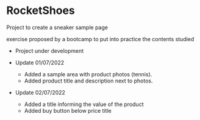 # RocketShoes
Project to create a sneaker sample page

exercise proposed by a bootcamp to put into practice the contents studied

* Project under development

* Update 01/07/2022
  - Added a sample area with product photos (tennis).
  - Added product title and description next to photos.
  
* Update 02/07/2022
  - Added a title informing the value of the product
  - Added buy button below price title
